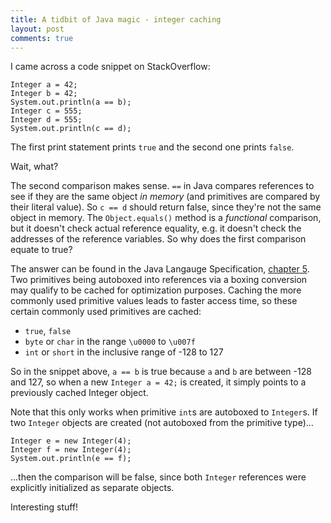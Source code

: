 ```yaml
---
title: A tidbit of Java magic - integer caching
layout: post
comments: true
---
```


I came across a code snippet on StackOverflow:

```
Integer a = 42;
Integer b = 42;
System.out.println(a == b);
Integer c = 555;
Integer d = 555;
System.out.println(c == d);
```

The first print statement prints `true` and the second one prints `false`.

Wait, what?

The second comparison makes sense. `==` in Java compares references to see if they
are the same object *in memory* (and primitives are compared by their literal value).
So `c == d` should return false, since they're not the same object in memory.
The `Object.equals()` method is a *functional* comparison, but it doesn't check
actual reference equality, e.g. it doesn't check the addresses of the reference variables.
So why does the first comparison equate to true?

The answer can be found in the Java Langauge Specification, [chapter 5](http://docs.oracle.com/javase/specs/jls/se7/html/jls-5.html#jls-5.1.7).
Two primitives being autoboxed into references via a boxing conversion may qualify to
be cached for optimization purposes. Caching the more commonly used primitive values
leads to faster access time, so these certain commonly used primitives are cached:

 * `true`, `false`
 * `byte` or `char` in the range `\u0000` to `\u007f`
 * `int` or `short` in the inclusive range of -128 to 127

So in the snippet above, `a == b` is true because `a` and `b` are between -128 and 127, so
when a new `Integer a = 42;` is created, it simply points to a previously cached Integer object.

Note that this only works when primitive `int`s are autoboxed to `Integer`s. If two `Integer`
objects are created (not autoboxed from the primitive type)...

```
Integer e = new Integer(4);
Integer f = new Integer(4);
System.out.println(e == f);
```

...then the comparison will be false, since both `Integer` references were explicitly initialized
as separate objects.

Interesting stuff!

